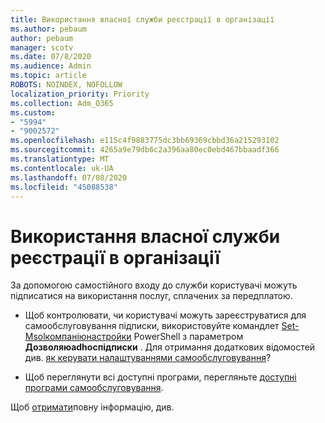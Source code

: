 ```yaml
---
title: Використання власної служби реєстрації в організації
ms.author: pebaum
author: pebaum
manager: scotv
ms.date: 07/8/2020
ms.audience: Admin
ms.topic: article
ROBOTS: NOINDEX, NOFOLLOW
localization_priority: Priority
ms.collection: Adm_O365
ms.custom:
- "5994"
- "9002572"
ms.openlocfilehash: e115c4f9883775dc3bb69369cbbd36a215293102
ms.sourcegitcommit: 4265a9e79db6c2a396aa80ec0ebd467bbaadf366
ms.translationtype: MT
ms.contentlocale: uk-UA
ms.lasthandoff: 07/08/2020
ms.locfileid: "45088538"
---
```

# <a name="using-self-service-sign-up-in-your-organization"></a>Використання власної служби реєстрації в організації

За допомогою самостійного входу до служби користувачі можуть підписатися на використання послуг, сплачених за передплатою.

- Щоб контролювати, чи користувачі можуть зареєструватися для самообслуговування підписки, використовуйте командлет [Set-Msolкомпаніюнастройки](https://docs.microsoft.com/powershell/module/msonline/set-msolcompanysettings?view=azureadps-1.0) PowerShell з параметром **Дозволяюadhocпідписки** . Для отримання додаткових відомостей див. [як керувати налаштуваннями самообслуговування](https://docs.microsoft.com/microsoft-365/commerce/subscriptions/self-service-purchase-faq?view=o365-worldwide)?

- Щоб переглянути всі доступні програми, перегляньте [доступні програми самообслуговування](https://docs.microsoft.com/microsoft-365/admin/misc/self-service-sign-up?view=o365-worldwide#available-self-service-programs).

Щоб [отримати](https://docs.microsoft.com/microsoft-365/admin/misc/self-service-sign-up?view=o365-worldwide)повну інформацію, див.